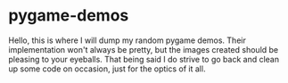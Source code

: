 # pygame-demos
Hello, this is where I will dump my random pygame demos. Their implementation won't always be pretty, but the images created should be pleasing to your eyeballs. That being said I do strive to go back and clean up some code on occasion, just for the optics of it all.
